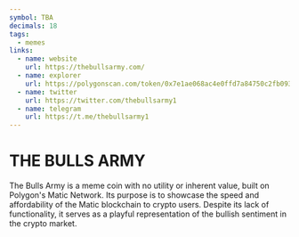 ```yaml
---
symbol: TBA
decimals: 18
tags:
  - memes
links:
  - name: website
    url: https://thebullsarmy.com/
  - name: explorer
    url: https://polygonscan.com/token/0x7e1ae068ac4e0ffd7a84750c2fb093a0eae9aea2
  - name: twitter
    url: https://twitter.com/thebullsarmy1
  - name: telegram
    url: https://t.me/thebullsarmy1
---
```


# THE BULLS ARMY

The Bulls Army is a meme coin with no utility or inherent value, built on Polygon's Matic Network. Its purpose is to showcase the speed and affordability of the Matic blockchain to crypto users. Despite its lack of functionality, it serves as a playful representation of the bullish sentiment in the crypto market.
